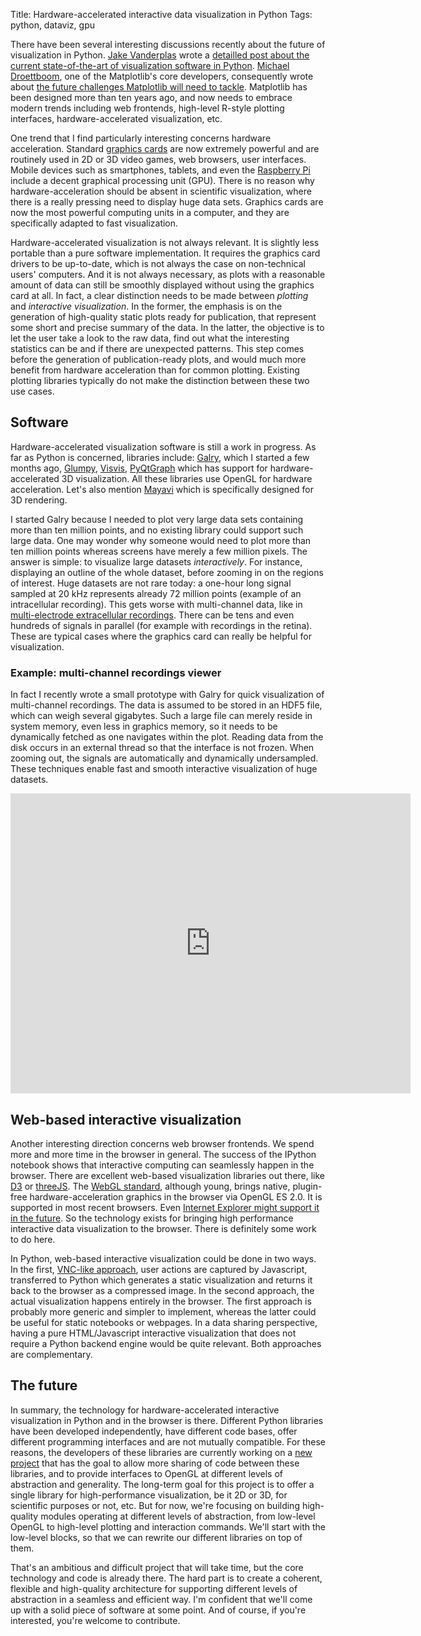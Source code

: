 Title: Hardware-accelerated interactive data visualization in Python
Tags: python, dataviz, gpu

There have been several interesting discussions recently about the future of visualization in Python. [Jake Vanderplas](http://jakevdp.github.com/) wrote a [detailled post about the current state-of-the-art of visualization software in Python](http://jakevdp.github.com/blog/2013/03/23/matplotlib-and-the-future-of-visualization-in-python/).
[Michael Droettboom](http://mdboom.github.com), one of the Matplotlib's core developers, consequently wrote about [the future challenges Matplotlib will need to tackle](http://mdboom.github.com/blog/2013/03/25/matplotlib-lessons-learned/). Matplotlib has been designed more than ten years ago, and now needs to embrace modern trends including web frontends, high-level R-style plotting interfaces, hardware-accelerated visualization, etc.

<!-- PELICAN_END_SUMMARY -->

One trend that I find particularly interesting concerns hardware acceleration. Standard [graphics cards](http://en.wikipedia.org/wiki/Graphics_processing_unit) are now extremely powerful and are routinely used in 2D or 3D video games, web browsers, user interfaces. Mobile devices such as smartphones, tablets, and even the [Raspberry Pi](http://en.wikipedia.org/wiki/Raspberry_Pi) include a decent graphical processing unit (GPU). There is no reason why hardware-acceleration should be absent in scientific visualization, where there is a really pressing need to display huge data sets. Graphics cards are now the most powerful computing units in a computer, and they are specifically adapted to fast visualization.

Hardware-accelerated visualization is not always relevant. It is slightly less portable than a pure software implementation. It requires the graphics card drivers to be up-to-date, which is not always the case on non-technical users' computers. And it is not always necessary, as plots with a reasonable amount of data can still be smoothly displayed without using the graphics card at all.  In fact, a clear distinction needs to be made between *plotting* and *interactive visualization*. In the former, the emphasis is on the generation of high-quality static plots ready for publication, that represent some short and precise summary of the data. In the latter, the objective is to let the user take a look to the raw data, find out what the interesting statistics can be and if there are unexpected patterns. This step comes before the generation of publication-ready plots, and would much more benefit from hardware acceleration than for common plotting. Existing plotting libraries typically do not make the distinction between these two use cases.


## Software

Hardware-accelerated visualization software is still a work in progress. As far as Python is concerned, libraries include: [Galry](http://rossant.github.com/galry), which I started a few months ago, [Glumpy](https://code.google.com/p/glumpy/), [Visvis](https://code.google.com/p/visvis/), [PyQtGraph](http://www.pyqtgraph.org/) which has support for hardware-accelerated 3D visualization. All these libraries use OpenGL for hardware acceleration. Let's also mention [Mayavi](http://code.enthought.com/projects/mayavi/) which is specifically designed for 3D rendering.

I started Galry because I needed to plot very large data sets containing more than ten million points, and no existing library could support such large data. One may wonder why someone would need to plot more than ten million points whereas screens have merely a few million pixels. The answer is simple: to visualize large datasets *interactively*. For instance, displaying an outline of the whole dataset, before zooming in on the regions of interest. Huge datasets are not rare today: a one-hour long signal sampled at 20 kHz represents already 72 million points (example of an intracellular recording). This gets worse with multi-channel data, like in [multi-electrode extracellular recordings](http://en.wikipedia.org/wiki/Multielectrode_array). There can be tens and even hundreds of signals in parallel (for example with recordings in the retina). These are typical cases where the graphics card can really be helpful for visualization.

### Example: multi-channel recordings viewer

In fact I recently wrote a small prototype with Galry for quick visualization of multi-channel recordings. The data is assumed to be stored in an HDF5 file, which can weigh several gigabytes. Such a large file can merely reside in system memory, even less in graphics memory, so it needs to be dynamically fetched as one navigates within the plot. Reading data from the disk occurs in an external thread so that the interface is not frozen. When zooming out, the signals are automatically and dynamically undersampled. These techniques enable fast and smooth interactive visualization of huge datasets.

<embed width="640" height="480" src="http://www.youtube.com/v/arSLMooNfHY" />


## Web-based interactive visualization

Another interesting direction concerns web browser frontends. We spend more and more time in the browser in general. The success of the IPython notebook shows that interactive computing can seamlessly happen in the browser. There are excellent web-based visualization libraries out there, like [D3](http://d3js.org/) or [threeJS](http://mrdoob.github.com/three.js/). The [WebGL standard](http://en.wikipedia.org/wiki/WebGL), although young, brings native, plugin-free hardware-acceleration graphics in the browser via OpenGL ES 2.0. It is supported in most recent browsers. Even [Internet Explorer might support it in the future](http://withinwindows.com/within-windows/2013/3/30/blues-clues-how-to-enable-webgl-in-internet-explorer-11). So the technology exists for bringing high performance interactive data visualization to the browser. There is definitely some work to do here.

In Python, web-based interactive visualization could be done in two ways. In the first, [VNC-like approach](http://mdboom.github.com/blog/2012/10/11/matplotlib-in-the-browser-its-coming/), user actions are captured by Javascript, transferred to Python which generates a static visualization and returns it back to the browser as a compressed image. In the second approach, the actual visualization happens entirely in the browser. The first approach is probably more generic and simpler to implement, whereas the latter could be useful for static notebooks or webpages. In a data sharing perspective, having a pure HTML/Javascript interactive visualization that does not require a Python backend engine would be quite relevant. Both approaches are complementary.


## The future

In summary, the technology for hardware-accelerated interactive visualization in Python and in the browser is there. Different Python libraries have been developed independently, have different code bases, offer different programming interfaces and are not mutually compatible. For these reasons, the developers of these libraries are currently working on a [new project](https://github.com/pyvis/pyvis) that has the goal to allow more sharing of code between these libraries, and to provide interfaces to OpenGL at different levels of abstraction and generality. The long-term goal for this project is to offer a single library for high-performance visualization, be it 2D or 3D, for scientific purposes or not, etc. But for now, we're focusing on building high-quality modules operating at different levels of abstraction, from low-level OpenGL to high-level plotting and interaction commands. We'll start with the low-level blocks, so that we can rewrite our different libraries on top of them.

That's an ambitious and difficult project that will take time, but the core technology and code is already there. The hard part is to create a coherent, flexible and high-quality architecture for supporting different levels of abstraction in a seamless and efficient way. I'm confident that we'll come up with a solid piece of software at some point. And of course, if you're interested, you're welcome to contribute.

